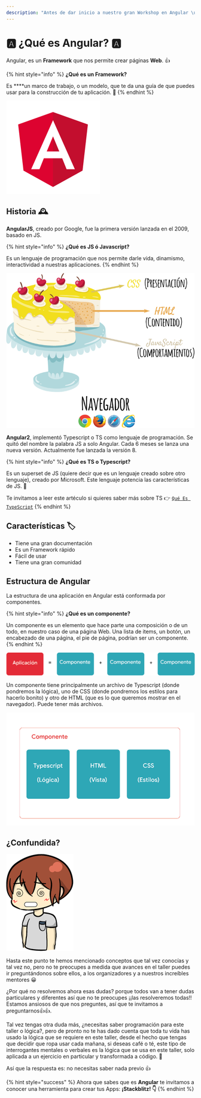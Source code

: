 ```yaml
---
description: "Antes de dar inicio a nuestro gran Workshop en Angular \uD83D\uDE04, queremos que conozcas qué es esta herramienta \uD83E\uDDF0, algo de historia \uD83D\uDD70️ y algunas características \uD83D\uDC69‍\uD83C\uDFEB."
---
```


# 🅰️ ¿Qué es Angular? 🅰️

Angular, es un **Framework** que nos permite crear páginas **Web**. 👍

{% hint style="info" %}
**¿Qué es un Framework?** 

Es ****un marco de trabajo, o un modelo, que te da una guía de que puedes usar para la construcción de tu aplicación. 🧰
{% endhint %}

![Este es su lindo logo!!! &#x1F60D;&#x1F60D;](.gitbook/assets/angular.png)

## Historia 🕰️

**AngularJS**, creado por Google, fue la primera versión lanzada en el 2009, basado en JS.

{% hint style="info" %}
**¿Qué es JS ó Javascript?** 

Es un lenguaje de programación que nos permite darle vida, dinamismo, interactividad a nuestras aplicaciones.
{% endhint %}

![HTML + CSS + JS ](.gitbook/assets/cake_js_spanish.png)

**Angular2**, implementó Typescript o TS como lenguaje de programación. Se quitó del nombre la palabra JS a solo Angular. Cada 6 meses se lanza una nueva versión. Actualmente fue lanzada la versión 8.

{% hint style="info" %}
**¿Qué es TS o Typescript?**

Es un superset de JS \(quiere decir que es un lenguaje creado sobre otro lenguaje\), creado por Microsoft. Este lenguaje potencia las características de JS. 💪

Te invitamos a leer este artéculo si quieres saber más sobre TS 👉 [`Qué Es TypeScript`](https://codigofacilito.com/articulos/typescript)
{% endhint %}

## Características 🏷️

* Tiene una gran documentación
* Es un Framework rápido
* Fácil de usar
* Tiene una gran comunidad 

## Estructura de Angular

La estructura de una aplicación en Angular está conformada por componentes.

{% hint style="info" %}
**¿Qué es un componente?**

Un componente es un elemento que hace parte una composición o de un todo, en nuestro caso de una página Web. Una lista de items, un botón, un encabezado de una página, el pie de página, podrían ser un componente.
{% endhint %}

![Una aplicaci&#xF3;n esta compuesta por componentes](.gitbook/assets/aplicaicon.png)

Un componente tiene principalmente un archivo de Typescript \(donde pondremos la lógica\), uno de CSS \(donde pondremos los estilos para hacerlo bonito\) y otro de HTML \(que es lo que queremos mostrar en el navegador\). Puede tener más archivos.

![Estructura de un componente](.gitbook/assets/componente.png)

## ¿Confundida?

![@vanessamarely copyright](.gitbook/assets/chibi-confundido.png)

Hasta este punto te hemos mencionado conceptos que tal vez conocías y tal vez no, pero no te preocupes a medida que avances en el taller puedes ir preguntándonos sobre ellos, a los organizadores y a nuestros increíbles mentores 😀

¿Por qué no resolvemos ahora esas dudas? porque todos van a tener dudas particulares y diferentes así que no te preocupes ¡¡las resolveremos todas!! Estamos ansiosos de que nos preguntes, así que te invitamos a preguntarnos👍👍.

Tal vez tengas otra duda más, ¿necesitas saber programación para este taller o lógica?, pero de pronto no te has dado cuenta que toda tu vida has usado la lógica que se requiere en este taller, desde el hecho que tengas que decidir que ropa usar cada mañana, si deseas café o té, este tipo de interrogantes mentales o verbales es la lógica que se usa en este taller, solo aplicada a un ejercicio en particular y transformada a código. 💪

Así que la respuesta es: no necesitas saber nada previo 👍

{% hint style="success" %}
Ahora que sabes que es **Angular** te invitamos a conocer una herramienta para crear tus Apps: **¡Stackblitz! 👇**
{% endhint %}

